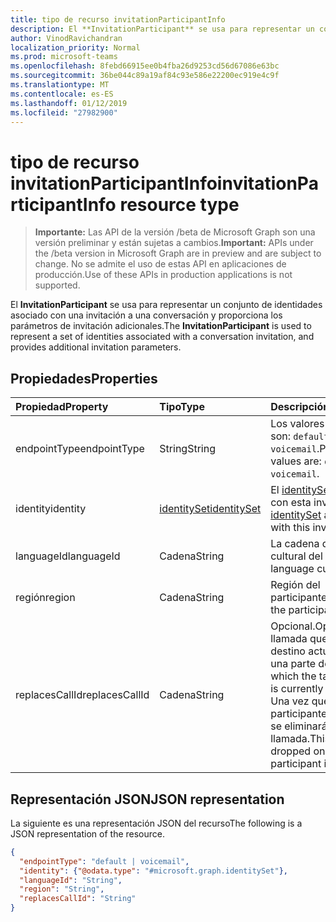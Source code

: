 ```yaml
---
title: tipo de recurso invitationParticipantInfo
description: El **InvitationParticipant** se usa para representar un conjunto de identidades asociado con una invitación a una conversación y proporciona los parámetros de invitación adicionales.
author: VinodRavichandran
localization_priority: Normal
ms.prod: microsoft-teams
ms.openlocfilehash: 8febd66915ee0b4fba26d9253cd56d67086e63bc
ms.sourcegitcommit: 36be044c89a19af84c93e586e22200ec919e4c9f
ms.translationtype: MT
ms.contentlocale: es-ES
ms.lasthandoff: 01/12/2019
ms.locfileid: "27982900"
---
```

# <a name="invitationparticipantinfo-resource-type"></a><span data-ttu-id="e6aa7-103">tipo de recurso invitationParticipantInfo</span><span class="sxs-lookup"><span data-stu-id="e6aa7-103">invitationParticipantInfo resource type</span></span>

> <span data-ttu-id="e6aa7-104">**Importante:** Las API de la versión /beta de Microsoft Graph son una versión preliminar y están sujetas a cambios.</span><span class="sxs-lookup"><span data-stu-id="e6aa7-104">**Important:** APIs under the /beta version in Microsoft Graph are in preview and are subject to change.</span></span> <span data-ttu-id="e6aa7-105">No se admite el uso de estas API en aplicaciones de producción.</span><span class="sxs-lookup"><span data-stu-id="e6aa7-105">Use of these APIs in production applications is not supported.</span></span>

<span data-ttu-id="e6aa7-106">El **InvitationParticipant** se usa para representar un conjunto de identidades asociado con una invitación a una conversación y proporciona los parámetros de invitación adicionales.</span><span class="sxs-lookup"><span data-stu-id="e6aa7-106">The **InvitationParticipant** is used to represent a set of identities associated with a conversation invitation, and provides additional invitation parameters.</span></span>

## <a name="properties"></a><span data-ttu-id="e6aa7-107">Propiedades</span><span class="sxs-lookup"><span data-stu-id="e6aa7-107">Properties</span></span>

| <span data-ttu-id="e6aa7-108">Propiedad</span><span class="sxs-lookup"><span data-stu-id="e6aa7-108">Property</span></span>                           | <span data-ttu-id="e6aa7-109">Tipo</span><span class="sxs-lookup"><span data-stu-id="e6aa7-109">Type</span></span>                          | <span data-ttu-id="e6aa7-110">Descripción</span><span class="sxs-lookup"><span data-stu-id="e6aa7-110">Description</span></span>                                                                          |
| :--------------------------------- | :---------------------------- | :----------------------------------------------------------------------------------- |
| <span data-ttu-id="e6aa7-111">endpointType</span><span class="sxs-lookup"><span data-stu-id="e6aa7-111">endpointType</span></span>                       | <span data-ttu-id="e6aa7-112">String</span><span class="sxs-lookup"><span data-stu-id="e6aa7-112">String</span></span>                        | <span data-ttu-id="e6aa7-113">Los valores posibles son: `default` y `voicemail`.</span><span class="sxs-lookup"><span data-stu-id="e6aa7-113">Possible values are: `default`, `voicemail`.</span></span> |
| <span data-ttu-id="e6aa7-114">identity</span><span class="sxs-lookup"><span data-stu-id="e6aa7-114">identity</span></span>                           | [<span data-ttu-id="e6aa7-115">identitySet</span><span class="sxs-lookup"><span data-stu-id="e6aa7-115">identitySet</span></span>](identityset.md) | <span data-ttu-id="e6aa7-116">El [identitySet](identityset.md) asociado con esta invitación.</span><span class="sxs-lookup"><span data-stu-id="e6aa7-116">The [identitySet](identityset.md) associated with this invitation.</span></span>                   |
| <span data-ttu-id="e6aa7-117">languageId</span><span class="sxs-lookup"><span data-stu-id="e6aa7-117">languageId</span></span>                         | <span data-ttu-id="e6aa7-118">Cadena</span><span class="sxs-lookup"><span data-stu-id="e6aa7-118">String</span></span>                        | <span data-ttu-id="e6aa7-119">La cadena de referencia cultural del idioma.</span><span class="sxs-lookup"><span data-stu-id="e6aa7-119">The language culture string.</span></span>                                                                                     |
| <span data-ttu-id="e6aa7-120">región</span><span class="sxs-lookup"><span data-stu-id="e6aa7-120">region</span></span>                             | <span data-ttu-id="e6aa7-121">Cadena</span><span class="sxs-lookup"><span data-stu-id="e6aa7-121">String</span></span>                        | <span data-ttu-id="e6aa7-122">Región del participante.</span><span class="sxs-lookup"><span data-stu-id="e6aa7-122">Region of the participant.</span></span>                                                           |
| <span data-ttu-id="e6aa7-123">replacesCallId</span><span class="sxs-lookup"><span data-stu-id="e6aa7-123">replacesCallId</span></span>                     | <span data-ttu-id="e6aa7-124">Cadena</span><span class="sxs-lookup"><span data-stu-id="e6aa7-124">String</span></span>                        | <span data-ttu-id="e6aa7-125">Opcional.</span><span class="sxs-lookup"><span data-stu-id="e6aa7-125">Optional.</span></span> <span data-ttu-id="e6aa7-126">La llamada que la idenity destino actualmente es una parte de.</span><span class="sxs-lookup"><span data-stu-id="e6aa7-126">The call which the target idenity is currently a part of.</span></span> <span data-ttu-id="e6aa7-127">Una vez que el participante se agrega, se eliminará esta llamada.</span><span class="sxs-lookup"><span data-stu-id="e6aa7-127">This call will be dropped once the participant is added.</span></span> |

## <a name="json-representation"></a><span data-ttu-id="e6aa7-128">Representación JSON</span><span class="sxs-lookup"><span data-stu-id="e6aa7-128">JSON representation</span></span>

<span data-ttu-id="e6aa7-129">La siguiente es una representación JSON del recurso</span><span class="sxs-lookup"><span data-stu-id="e6aa7-129">The following is a JSON representation of the resource.</span></span>

<!-- {
  "blockType": "resource",
  "optionalProperties": [

  ],
  "@odata.type": "microsoft.graph.invitationParticipantInfo"
}-->
```json
{
  "endpointType": "default | voicemail",
  "identity": {"@odata.type": "#microsoft.graph.identitySet"},
  "languageId": "String",
  "region": "String",
  "replacesCallId": "String"
}
```

<!-- uuid: 8fcb5dbc-d5aa-4681-8e31-b001d5168d79
2015-10-25 14:57:30 UTC -->
<!-- {
  "type": "#page.annotation",
  "description": "invitationParticipantInfo resource",
  "keywords": "",
  "section": "documentation",
  "tocPath": ""
}-->
